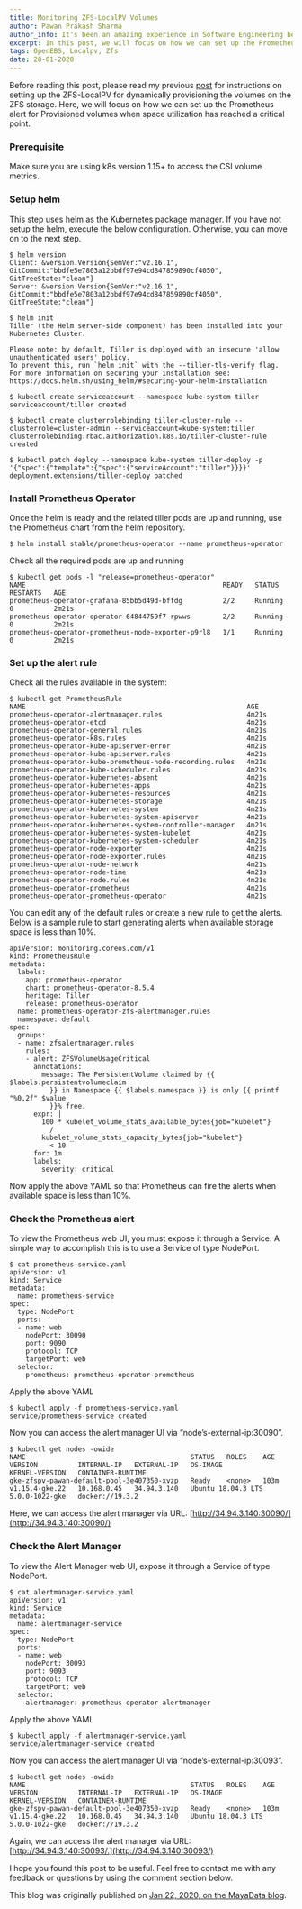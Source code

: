 ```yaml
---
title: Monitoring ZFS-LocalPV Volumes
author: Pawan Prakash Sharma
author_info: It's been an amazing experience in Software Engineering because of my love for coding. In my free time, I read books, play table tennis and watch tv series
excerpt: In this post, we will focus on how we can set up the Prometheus alert for Provisioned volumes when space utilization has reached a critical point.
tags: OpenEBS, Localpv, Zfs
date: 28-01-2020
---
```


Before reading this post, please read my previous [post](https://blog.openebs.io/openebs-dynamic-volume-provisioning-on-zfs-d8670720181d?__hstc=216392137.7dc0753f698b104ea002a16b84268b54.1580207831486.1580207831486.1580207831486.1&amp;__hssc=216392137.1.1580207831487&amp;__hsfp=818904025) for instructions on setting up the ZFS-LocalPV for dynamically provisioning the volumes on the ZFS storage. Here, we will focus on how we can set up the Prometheus alert for Provisioned volumes when space utilization has reached a critical point.

### Prerequisite

Make sure you are using k8s version 1.15+ to access the CSI volume metrics.

### Setup helm

This step uses helm as the Kubernetes package manager. If you have not setup the helm, execute the below configuration. Otherwise, you can move on to the next step.

    $ helm version
    Client: &version.Version{SemVer:"v2.16.1", GitCommit:"bbdfe5e7803a12bbdf97e94cd847859890cf4050", GitTreeState:"clean"}
    Server: &version.Version{SemVer:"v2.16.1", GitCommit:"bbdfe5e7803a12bbdf97e94cd847859890cf4050", GitTreeState:"clean"}
    
    $ helm init
    Tiller (the Helm server-side component) has been installed into your Kubernetes Cluster.
    
    Please note: by default, Tiller is deployed with an insecure 'allow unauthenticated users' policy.
    To prevent this, run `helm init` with the --tiller-tls-verify flag.
    For more information on securing your installation see: https://docs.helm.sh/using_helm/#securing-your-helm-installation
    
    $ kubectl create serviceaccount --namespace kube-system tiller
    serviceaccount/tiller created
    
    $ kubectl create clusterrolebinding tiller-cluster-rule --clusterrole=cluster-admin --serviceaccount=kube-system:tiller
    clusterrolebinding.rbac.authorization.k8s.io/tiller-cluster-rule created
    
    $ kubectl patch deploy --namespace kube-system tiller-deploy -p '{"spec":{"template":{"spec":{"serviceAccount":"tiller"}}}}'
    deployment.extensions/tiller-deploy patched

### Install Prometheus Operator

Once the helm is ready and the related tiller pods are up and running, use the Prometheus chart from the helm repository.

    $ helm install stable/prometheus-operator --name prometheus-operator

Check all the required pods are up and running

    $ kubectl get pods -l "release=prometheus-operator"
    NAME                                                 READY   STATUS    RESTARTS   AGE
    prometheus-operator-grafana-85bb5d49d-bffdg          2/2     Running   0          2m21s
    prometheus-operator-operator-64844759f7-rpwws        2/2     Running   0          2m21s
    prometheus-operator-prometheus-node-exporter-p9rl8   1/1     Running   0          2m21s

### Set up the alert rule

Check all the rules available in the system:

    $ kubectl get PrometheusRule
    NAME                                                       AGE
    prometheus-operator-alertmanager.rules                     4m21s
    prometheus-operator-etcd                                   4m21s
    prometheus-operator-general.rules                          4m21s
    prometheus-operator-k8s.rules                              4m21s
    prometheus-operator-kube-apiserver-error                   4m21s
    prometheus-operator-kube-apiserver.rules                   4m21s
    prometheus-operator-kube-prometheus-node-recording.rules   4m21s
    prometheus-operator-kube-scheduler.rules                   4m21s
    prometheus-operator-kubernetes-absent                      4m21s
    prometheus-operator-kubernetes-apps                        4m21s
    prometheus-operator-kubernetes-resources                   4m21s
    prometheus-operator-kubernetes-storage                     4m21s
    prometheus-operator-kubernetes-system                      4m21s
    prometheus-operator-kubernetes-system-apiserver            4m21s
    prometheus-operator-kubernetes-system-controller-manager   4m21s
    prometheus-operator-kubernetes-system-kubelet              4m21s
    prometheus-operator-kubernetes-system-scheduler            4m21s
    prometheus-operator-node-exporter                          4m21s
    prometheus-operator-node-exporter.rules                    4m21s
    prometheus-operator-node-network                           4m21s
    prometheus-operator-node-time                              4m21s
    prometheus-operator-node.rules                             4m21s
    prometheus-operator-prometheus                             4m21s
    prometheus-operator-prometheus-operator                    4m21s

You can edit any of the default rules or create a new rule to get the alerts. Below is a sample rule to start generating alerts when available storage space is less than 10%.

    apiVersion: monitoring.coreos.com/v1
    kind: PrometheusRule
    metadata:
      labels:
        app: prometheus-operator
        chart: prometheus-operator-8.5.4
        heritage: Tiller
        release: prometheus-operator
      name: prometheus-operator-zfs-alertmanager.rules
      namespace: default
    spec:
      groups:
      - name: zfsalertmanager.rules
        rules:
        - alert: ZFSVolumeUsageCritical
          annotations:
            message: The PersistentVolume claimed by {{ $labels.persistentvolumeclaim
              }} in Namespace {{ $labels.namespace }} is only {{ printf "%0.2f" $value
              }}% free.
          expr: |
            100 * kubelet_volume_stats_available_bytes{job="kubelet"}
              /
            kubelet_volume_stats_capacity_bytes{job="kubelet"}
              < 10
          for: 1m
          labels:
            severity: critical

Now apply the above YAML so that Prometheus can fire the alerts when available space is less than 10%.

### Check the Prometheus alert

To view the Prometheus web UI, you must expose it through a Service. A simple way to accomplish this is to use a Service of type NodePort.

    $ cat prometheus-service.yaml
    apiVersion: v1
    kind: Service
    metadata:
      name: prometheus-service
    spec:
      type: NodePort
      ports:
      - name: web
        nodePort: 30090
        port: 9090
        protocol: TCP
        targetPort: web
      selector:
        prometheus: prometheus-operator-prometheus

Apply the above YAML

    $ kubectl apply -f prometheus-service.yaml
    service/prometheus-service created

Now you can access the alert manager UI via “node’s-external-ip:30090”.

    $ kubectl get nodes -owide
    NAME                                         STATUS   ROLES    AGE    VERSION          INTERNAL-IP   EXTERNAL-IP   OS-IMAGE             KERNEL-VERSION   CONTAINER-RUNTIME
    gke-zfspv-pawan-default-pool-3e407350-xvzp   Ready    <none>   103m   v1.15.4-gke.22   10.168.0.45   34.94.3.140   Ubuntu 18.04.3 LTS   5.0.0-1022-gke   docker://19.3.2

Here, we can access the alert manager via URL: [http://34.94.3.140:30090/](http://34.94.3.140:30090/)

### Check the Alert Manager

To view the Alert Manager web UI, expose it through a Service of type NodePort.

    $ cat alertmanager-service.yaml
    apiVersion: v1
    kind: Service
    metadata:
      name: alertmanager-service
    spec:
      type: NodePort
      ports:
      - name: web
        nodePort: 30093
        port: 9093
        protocol: TCP
        targetPort: web
      selector:
        alertmanager: prometheus-operator-alertmanager

Apply the above YAML

    $ kubectl apply -f alertmanager-service.yaml
    service/alertmanager-service created

Now you can access the alert manager UI via “node’s-external-ip:30093”.

    $ kubectl get nodes -owide
    NAME                                         STATUS   ROLES    AGE    VERSION          INTERNAL-IP   EXTERNAL-IP   OS-IMAGE             KERNEL-VERSION   CONTAINER-RUNTIME
    gke-zfspv-pawan-default-pool-3e407350-xvzp   Ready    <none>   103m   v1.15.4-gke.22   10.168.0.45   34.94.3.140   Ubuntu 18.04.3 LTS   5.0.0-1022-gke   docker://19.3.2

Again, we can access the alert manager via URL: [http://34.94.3.140:30093/.](http://34.94.3.140:30093/)

I hope you found this post to be useful. Feel free to contact me with any feedback or questions by using the comment section below.

This blog was originally published on [Jan 22, 2020, on the MayaData blog](https://blog.mayadata.io/openebs/monitoring-zfs-localpv-volumes).

